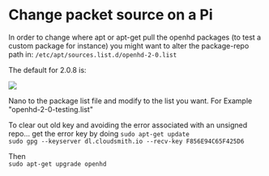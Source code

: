 # Change packet source on a Pi

In order to change where apt or apt-get pull the openhd packages \(to test a custom package for instance\) you might want to alter the package-repo path in: `/etc/apt/sources.list.d/openhd-2-0.list`

The default for 2.0.8 is:

![](https://lh3.googleusercontent.com/ZABfZTpmn_TJN561nkijWKKD-Ix2jaTAMKs0zZuGiKHzDl83qZ67eo9ZId8dWtVrS_Ne2byYesEg71Vos4yHc-agkRAZwZOO1mqp3lzVeLeOMwGPV1uQQi3JuQ4kqZe5w8J0wNhW)

Nano to the package list file and modify to the list you want. For Example "openhd-2-0-testing.list"

To clear out old key and avoiding the error associated with an unsigned repo… get the error key by doing `sudo apt-get update`  
`sudo gpg --keyserver dl.cloudsmith.io --recv-key F856E94C65F425D6`

Then  
`sudo apt-get upgrade openhd`

